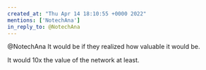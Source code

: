 ```yaml
---
created_at: "Thu Apr 14 18:10:55 +0000 2022"
mentions: ['NotechAna']
in_reply_to: @NotechAna
---
```


@NotechAna It would be if they realized how valuable it would be.

It would 10x the value of the network at least.